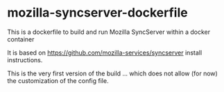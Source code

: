 mozilla-syncserver-dockerfile
=============================

This is a dockerfile to build and run Mozilla SyncServer within a docker container

It is based on https://github.com/mozilla-services/syncserver install instructions.

This is the very first version of the build ... which does not allow (for now) the customization of the config file.
